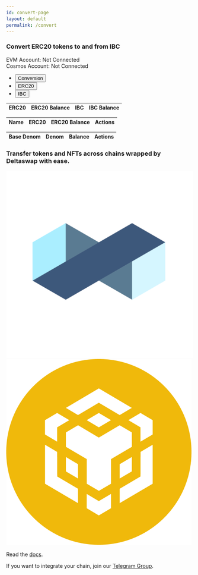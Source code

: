 ```yaml
---
id: convert-page
layout: default
permalink: /convert
---
```


### Convert ERC20 tokens to and from IBC  
<div class="container">
<div class="row">
<div class="col-lg-6">
<span>EVM Account: </span><span id="evm-account" class="text-lg-start">Not Connected</span></div>
<div class="col-lg-6">
<span>Cosmos Account: </span><span id="cosmos-account">Not Connected</span>
</div>
</div>
<ul class="nav nav-tabs nav-justified pt-2" id="myTab" role="tablist">
  <li class="nav-item" role="presentation">
    <button class="nav-link active" id="conversion-tab" data-bs-toggle="tab" data-bs-target="#conversion" type="button" role="tab" aria-controls="home" aria-selected="true">Conversion</button>
  </li>
  <li class="nav-item" role="presentation">
    <button class="nav-link" id="erc20-tab" data-bs-toggle="tab" data-bs-target="#erc20" type="button" role="tab" aria-controls="profile" aria-selected="false">ERC20</button>
  </li>
  <li class="nav-item" role="presentation">
    <button class="nav-link" id="ibc-tab" data-bs-toggle="tab" data-bs-target="#ibc" type="button" role="tab" aria-controls="contact" aria-selected="false">IBC</button>
  </li>
</ul>
<div class="tab-content" id="myTabContent">
  <div class="tab-pane fade show active" id="conversion" role="tabpanel" aria-labelledby="conversion-tab">
    <table class="table table-responsive" id="convert-table">
      <thead>
        <tr>
          <th scope="col">ERC20</th>
          <th scope="col">ERC20 Balance</th>
          <th scope="col">IBC</th>
          <th scope="col">IBC Balance</th>
        </tr>
      </thead>
      <tbody></tbody>
    </table>
  </div>
  <div class="tab-pane fade" id="erc20" role="tabpanel" aria-labelledby="erc20-tab">
    <table class="table table-responsive" id="erc20-table">
      <thead>
        <tr>
          <th scope="col">Name</th>
          <th scope="col">ERC20</th>
          <th scope="col">ERC20 Balance</th>
          <th scope="col">Actions</th>
        </tr>
      </thead>
      <tbody></tbody>
    </table>
  </div>
  <div class="tab-pane fade" id="ibc" role="tabpanel" aria-labelledby="ibc-tab">
    <table class="table table-responsive" id="ibc-table">
      <thead>
        <tr>
          <th scope="col">Base Denom</th>
          <th scope="col">Denom</th>
          <th scope="col">Balance</th>
          <th scope="col">Actions</th>
        </tr>
      </thead>
      <tbody></tbody>
    </table>
 </div>
</div>
</div>

### Transfer tokens and NFTs across chains wrapped by Deltaswap with ease.  

<img alt="Planq" src="./assets/chains/planq.png" class="planq" />
<img alt="BNB" src="./assets/chains/bnb.png" class="bnb" />
  
Read the [docs](https://docs.planq.network/for-users/bridge).  
  
If you want to integrate your chain, join our [Telegram Group](https://t.me/planqnetwork).  


